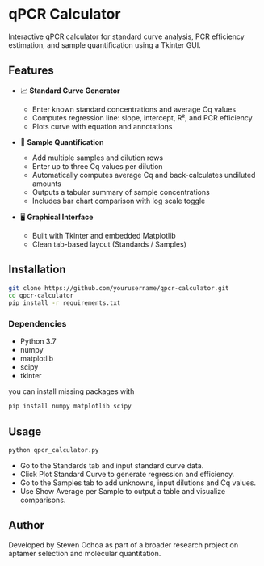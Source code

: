 # qPCR Calculator

Interactive qPCR calculator for standard curve analysis, PCR efficiency estimation, and sample quantification using a Tkinter GUI.

## Features

- 📈 **Standard Curve Generator**
  - Enter known standard concentrations and average Cq values
  - Computes regression line: slope, intercept, R², and PCR efficiency
  - Plots curve with equation and annotations

- 🧪 **Sample Quantification**
  - Add multiple samples and dilution rows
  - Enter up to three Cq values per dilution
  - Automatically computes average Cq and back-calculates undiluted amounts
  - Outputs a tabular summary of sample concentrations
  - Includes bar chart comparison with log scale toggle

- 🖥️ **Graphical Interface**
  - Built with Tkinter and embedded Matplotlib
  - Clean tab-based layout (Standards / Samples)

## Installation

```bash
git clone https://github.com/yourusername/qpcr-calculator.git
cd qpcr-calculator
pip install -r requirements.txt
```
### Dependencies 
- Python 3.7
- numpy
- matplotlib
- scipy
- tkinter

you can install missing packages with 
```bash
pip install numpy matplotlib scipy
```
## Usage
```bash
python qpcr_calculator.py
```
- Go to the Standards tab and input standard curve data.
- Click Plot Standard Curve to generate regression and efficiency.
- Go to the Samples tab to add unknowns, input dilutions and Cq values.
- Use Show Average per Sample to output a table and visualize comparisons.

## Author
Developed by Steven Ochoa as part of a broader research project on aptamer selection and molecular quantitation. 

